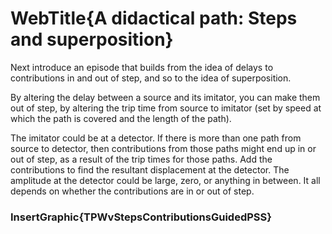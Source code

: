 # WebTitle{A didactical path: Steps and superposition}

Next introduce an episode that builds from the idea of delays to contributions in and out of step, and so to the idea of superposition.

By altering the delay between a source and its imitator, you can make them out of step, by altering the trip time from source to imitator (set by speed at which the path is covered and the length of the path).

The imitator could be at a detector. If there is more than one path from source to detector, then contributions from those paths might end up in or out of step, as a result of the trip times for those paths. Add the contributions to find the resultant displacement at the detector. The amplitude at the detector could be large, zero, or anything in between. It all depends on whether the contributions are in or out of step.

### InsertGraphic{TPWvStepsContributionsGuidedPSS}
